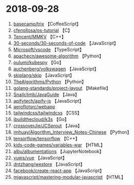 # 2018-09-28

1. [basecamp/trix](https://github.com/basecamp/trix) 【CoffeeScript】
2. [cfenollosa/os-tutorial](https://github.com/cfenollosa/os-tutorial) 【C】
3. [Tencent/MMKV](https://github.com/Tencent/MMKV) 【C++】
4. [30-seconds/30-seconds-of-code](https://github.com/30-seconds/30-seconds-of-code) 【JavaScript】
5. [Microsoft/vscode](https://github.com/Microsoft/vscode) 【TypeScript】
6. [apachecn/awesome-algorithm](https://github.com/apachecn/awesome-algorithm) 【Python】
7. [pulumi/kubespy](https://github.com/pulumi/kubespy) 【Go】
8. [auchenberg/volkswagen](https://github.com/auchenberg/volkswagen) 【JavaScript】
9. [skiplang/skip](https://github.com/skiplang/skip) 【JavaScript】
10. [TheAlgorithms/Python](https://github.com/TheAlgorithms/Python) 【Python】
11. [golang-standards/project-layout](https://github.com/golang-standards/project-layout) 【Makefile】
12. [Snailclimb/JavaGuide](https://github.com/Snailclimb/JavaGuide) 【Java】
13. [apifytech/apify-js](https://github.com/apifytech/apify-js) 【JavaScript】
14. [aeroflotsrc/webapp](https://github.com/aeroflotsrc/webapp) 
15. [tailwindcss/tailwindcss](https://github.com/tailwindcss/tailwindcss) 【CSS】
16. [ibuildthecloud/k3s](https://github.com/ibuildthecloud/k3s) 【Go】
17. [crossoverJie/JCSprout](https://github.com/crossoverJie/JCSprout) 【Java】
18. [imhuay/Algorithm_Interview_Notes-Chinese](https://github.com/imhuay/Algorithm_Interview_Notes-Chinese) 【Python】
19. [tensorflow/tensorflow](https://github.com/tensorflow/tensorflow) 【C++】
20. [kids-code-games/variables-war](https://github.com/kids-code-games/variables-war) 【HTML】
21. [albu/albumentations](https://github.com/albu/albumentations) 【JupyterNotebook】
22. [vuejs/vue](https://github.com/vuejs/vue) 【JavaScript】
23. [dntzhang/westore](https://github.com/dntzhang/westore) 【JavaScript】
24. [facebook/create-react-app](https://github.com/facebook/create-react-app) 【JavaScript】
25. [mjavascript/mastering-modular-javascript](https://github.com/mjavascript/mastering-modular-javascript) 【HTML】
